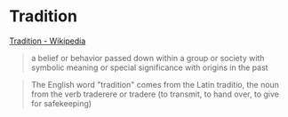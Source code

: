 # Tradition

[Tradition - Wikipedia](https://en.wikipedia.org/wiki/Tradition)

> a belief or behavior passed down within a group or society with symbolic meaning or special significance with origins in the past

> The English word "tradition" comes from the Latin traditio, the noun from the verb traderere or tradere (to transmit, to hand over, to give for safekeeping)
